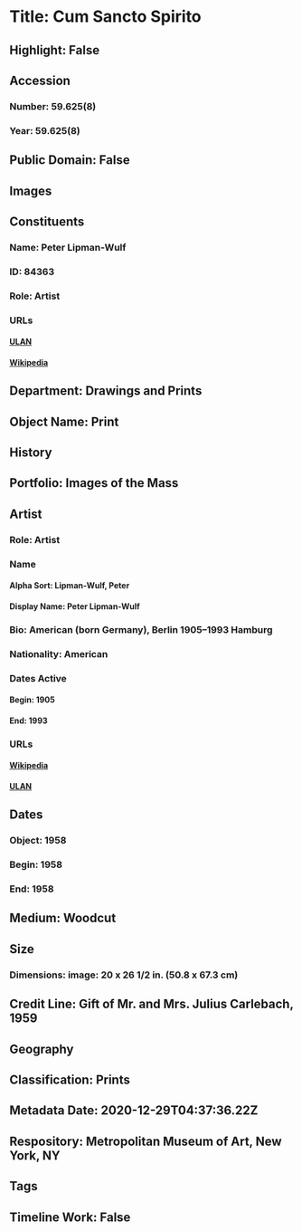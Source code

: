 # Title: Cum Sancto Spirito
## Highlight: False
## Accession
### Number: 59.625(8)
### Year: 59.625(8)
## Public Domain: False
## Images
## Constituents
### Name: Peter Lipman-Wulf
### ID: 84363
### Role: Artist
### URLs
#### [ULAN](http://vocab.getty.edu/page/ulan/500330280)
#### [Wikipedia](https://www.wikidata.org/wiki/Q23977998)
## Department: Drawings and Prints
## Object Name: Print
## History
## Portfolio: Images of the Mass
## Artist
### Role: Artist
### Name
#### Alpha Sort: Lipman-Wulf, Peter
#### Display Name: Peter Lipman-Wulf
### Bio: American (born Germany), Berlin 1905–1993 Hamburg
### Nationality: American
### Dates Active
#### Begin: 1905
#### End: 1993
### URLs
#### [Wikipedia](https://www.wikidata.org/wiki/Q23977998)
#### [ULAN](http://vocab.getty.edu/page/ulan/500330280)
## Dates
### Object: 1958
### Begin: 1958
### End: 1958
## Medium: Woodcut
## Size
### Dimensions: image: 20 x 26 1/2 in. (50.8 x 67.3 cm)
## Credit Line: Gift of Mr. and Mrs. Julius Carlebach, 1959
## Geography
## Classification: Prints
## Metadata Date: 2020-12-29T04:37:36.22Z
## Respository: Metropolitan Museum of Art, New York, NY
## Tags
## Timeline Work: False